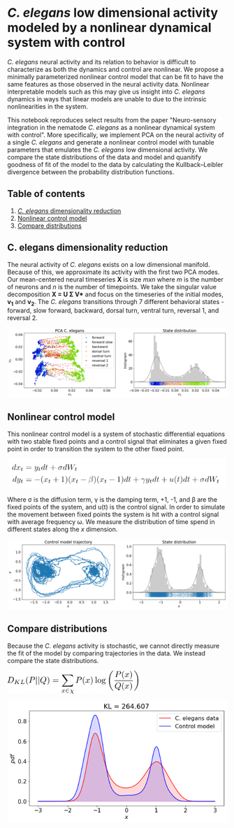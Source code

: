 # _C. elegans_ low dimensional activity modeled by a nonlinear dynamical system with control

_C. elegans_ neural activity and its relation to behavior is difficult to characterize as both the dynamics and control are nonlinear. We propose a minimally parameterized nonlinear control model that can be fit to have the same features as those observed in the neural activity data. Nonlinear interpretable models such as this may give us insight into _C. elegans_ dynamics in ways that linear models are unable to due to the intrinsic nonlinearities in the system.

This notebook reproduces select results from the paper "Neuro-sensory integration in the nematode _C. elegans_ as a nonlinear dynamical system with control". More specifically, we implement PCA on the neural activity of a single _C. elegans_ and generate a nonlinear control model with tunable parameters that emulates the _C. elegans_ low dimensional activity.  We compare the state distributions of the data and model and quanitify goodness of fit of the model to the data by calculating the Kullback–Leibler divergence between the probability distribution functions.


## Table of contents
1. [_C. elegans_ dimensionality reduction](#Celegans)
2. [Nonlinear control model](#nonlin_control)
3. [Compare distributions](#compare_dist)



## C. elegans dimensionality reduction <a name="Celegans"></a>

The neural activity of _C. elegans_ exists on a low dimensional manifold.  Because of this, we approximate its activity with the first two PCA modes. Our mean-centered neural timeseries __X__ is size _mxn_ where _m_ is the number of neurons and _n_ is the number of timepoints. We take the singular value decomposition __X = U &Sigma; V*__ and focus on the timeseries of the initial modes, __v<sub>1</sub>__ and __v<sub>2</sub>__.  The _C. elegans_ transitions through 7 different behavioral states - forward, slow forward, backward, dorsal turn, ventral turn, reversal 1, and reversal 2.

![Image description](figures/PCA_Celegans.png)





## Nonlinear control model <a name="nonlin_control"></a>

This nonlinear control model is a system of stochastic differential equations with two stable fixed points and a control signal that eliminates a given fixed point in order to transition the system to the other fixed point.

<img src="figures/control_model_eq.png" width="500">

Where &sigma; is the diffusion term, &gamma; is the damping term, +1, -1, and &beta; are the fixed points of the system, and u(t) is the control signal. In order to simulate the movement between fixed points the system is hit with a control signal with average frequency &omega;. We measure the distribution of time spend in different states along the _x_ dimension.

![Image description](figures/nonlin_control_model.png)



## Compare distributions <a name="compare_dist"></a>
Because the _C. elegans_ activity is stochastic, we cannot directly measure the fit of the model by comparing trajectories in the data.  We instead compare the state distributions.

<img src="figures/KL_eq.png" width="300">

![Image description](figures/KL_distributions.png)
